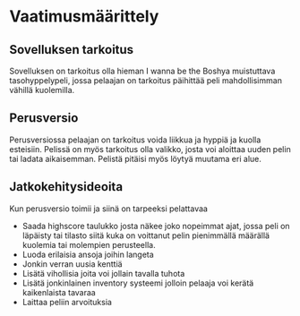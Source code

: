 # Vaatimusmäärittely
## Sovelluksen tarkoitus
Sovelluksen on tarkoitus olla hieman I wanna be the Boshya muistuttava tasohyppelypeli, jossa pelaajan on tarkoitus päihittää peli mahdollisimman vähillä kuolemilla.

## Perusversio
Perusversiossa pelaajan on tarkoitus voida liikkua ja hyppiä ja kuolla esteisiin.
Pelissä on myös tarkoitus olla valikko, josta voi aloittaa uuden pelin tai ladata aikaisemman.
Pelistä pitäisi myös löytyä muutama eri alue.

## Jatkokehitysideoita
Kun perusversio toimii ja siinä on tarpeeksi pelattavaa
* Saada highscore taulukko josta näkee joko nopeimmat ajat, jossa peli on läpäisty tai tilasto siitä kuka on voittanut pelin pienimmällä määrällä kuolemia tai molempien perusteella.
* Luoda erilaisia ansoja joihin langeta
* Jonkin verran uusia kenttiä
* Lisätä vihollisia joita voi jollain tavalla tuhota
* Lisätä jonkinlainen inventory systeemi jolloin pelaaja voi kerätä kaikenlaista tavaraa
* Laittaa peliin arvoituksia

